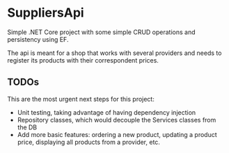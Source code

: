 # SuppliersApi
Simple .NET Core project with some simple CRUD operations and persistency using EF. 

The api is meant for a shop that works with several providers and needs to register its products with their correspondent prices.

## TODOs
This are the most urgent next steps for this project:
- Unit testing, taking advantage of having dependency injection
- Repository classes, which would decouple the Services classes from the DB
- Add more basic features: ordering a new product, updating a product price, displaying all products from a provider, etc.
